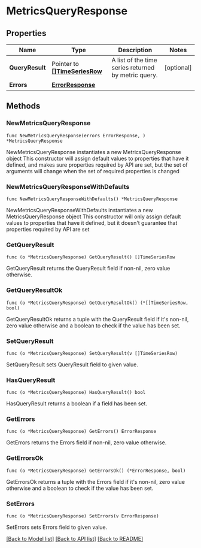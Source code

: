 # MetricsQueryResponse

## Properties

Name | Type | Description | Notes
------------ | ------------- | ------------- | -------------
**QueryResult** | Pointer to [**[]TimeSeriesRow**](TimeSeriesRow.md) | A list of the time series returned by metric query. | [optional] 
**Errors** | [**ErrorResponse**](ErrorResponse.md) |  | 

## Methods

### NewMetricsQueryResponse

`func NewMetricsQueryResponse(errors ErrorResponse, ) *MetricsQueryResponse`

NewMetricsQueryResponse instantiates a new MetricsQueryResponse object
This constructor will assign default values to properties that have it defined,
and makes sure properties required by API are set, but the set of arguments
will change when the set of required properties is changed

### NewMetricsQueryResponseWithDefaults

`func NewMetricsQueryResponseWithDefaults() *MetricsQueryResponse`

NewMetricsQueryResponseWithDefaults instantiates a new MetricsQueryResponse object
This constructor will only assign default values to properties that have it defined,
but it doesn't guarantee that properties required by API are set

### GetQueryResult

`func (o *MetricsQueryResponse) GetQueryResult() []TimeSeriesRow`

GetQueryResult returns the QueryResult field if non-nil, zero value otherwise.

### GetQueryResultOk

`func (o *MetricsQueryResponse) GetQueryResultOk() (*[]TimeSeriesRow, bool)`

GetQueryResultOk returns a tuple with the QueryResult field if it's non-nil, zero value otherwise
and a boolean to check if the value has been set.

### SetQueryResult

`func (o *MetricsQueryResponse) SetQueryResult(v []TimeSeriesRow)`

SetQueryResult sets QueryResult field to given value.

### HasQueryResult

`func (o *MetricsQueryResponse) HasQueryResult() bool`

HasQueryResult returns a boolean if a field has been set.

### GetErrors

`func (o *MetricsQueryResponse) GetErrors() ErrorResponse`

GetErrors returns the Errors field if non-nil, zero value otherwise.

### GetErrorsOk

`func (o *MetricsQueryResponse) GetErrorsOk() (*ErrorResponse, bool)`

GetErrorsOk returns a tuple with the Errors field if it's non-nil, zero value otherwise
and a boolean to check if the value has been set.

### SetErrors

`func (o *MetricsQueryResponse) SetErrors(v ErrorResponse)`

SetErrors sets Errors field to given value.



[[Back to Model list]](../README.md#documentation-for-models) [[Back to API list]](../README.md#documentation-for-api-endpoints) [[Back to README]](../README.md)


